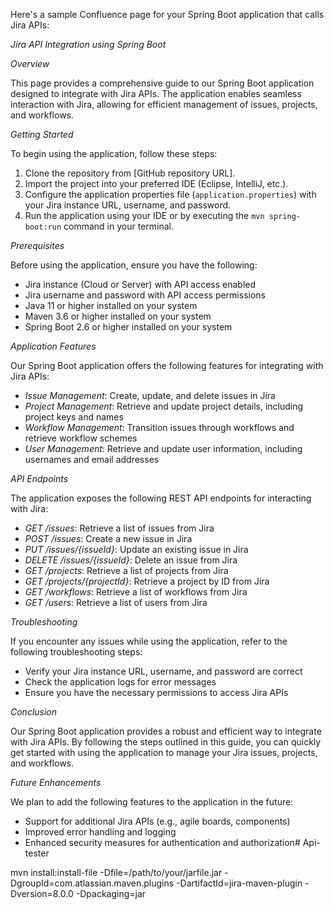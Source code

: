 Here's a sample Confluence page for your Spring Boot application that calls Jira APIs:

*Jira API Integration using Spring Boot*

*Overview*

This page provides a comprehensive guide to our Spring Boot application designed to integrate with Jira APIs. The application enables seamless interaction with Jira, allowing for efficient management of issues, projects, and workflows.

*Getting Started*

To begin using the application, follow these steps:

1. Clone the repository from [GitHub repository URL].
2. Import the project into your preferred IDE (Eclipse, IntelliJ, etc.).
3. Configure the application properties file (`application.properties`) with your Jira instance URL, username, and password.
4. Run the application using your IDE or by executing the `mvn spring-boot:run` command in your terminal.

*Prerequisites*

Before using the application, ensure you have the following:

- Jira instance (Cloud or Server) with API access enabled
- Jira username and password with API access permissions
- Java 11 or higher installed on your system
- Maven 3.6 or higher installed on your system
- Spring Boot 2.6 or higher installed on your system

*Application Features*

Our Spring Boot application offers the following features for integrating with Jira APIs:

- *Issue Management*: Create, update, and delete issues in Jira
- *Project Management*: Retrieve and update project details, including project keys and names
- *Workflow Management*: Transition issues through workflows and retrieve workflow schemes
- *User Management*: Retrieve and update user information, including usernames and email addresses

*API Endpoints*

The application exposes the following REST API endpoints for interacting with Jira:

- *GET /issues*: Retrieve a list of issues from Jira
- *POST /issues*: Create a new issue in Jira
- *PUT /issues/{issueId}*: Update an existing issue in Jira
- *DELETE /issues/{issueId}*: Delete an issue from Jira
- *GET /projects*: Retrieve a list of projects from Jira
- *GET /projects/{projectId}*: Retrieve a project by ID from Jira
- *GET /workflows*: Retrieve a list of workflows from Jira
- *GET /users*: Retrieve a list of users from Jira

*Troubleshooting*

If you encounter any issues while using the application, refer to the following troubleshooting steps:

- Verify your Jira instance URL, username, and password are correct
- Check the application logs for error messages
- Ensure you have the necessary permissions to access Jira APIs

*Conclusion*

Our Spring Boot application provides a robust and efficient way to integrate with Jira APIs. By following the steps outlined in this guide, you can quickly get started with using the application to manage your Jira issues, projects, and workflows.

*Future Enhancements*

We plan to add the following features to the application in the future:

- Support for additional Jira APIs (e.g., agile boards, components)
- Improved error handling and logging
- Enhanced security measures for authentication and authorization# Api-tester

mvn install:install-file -Dfile=/path/to/your/jarfile.jar -DgroupId=com.atlassian.maven.plugins -DartifactId=jira-maven-plugin -Dversion=8.0.0 -Dpackaging=jar